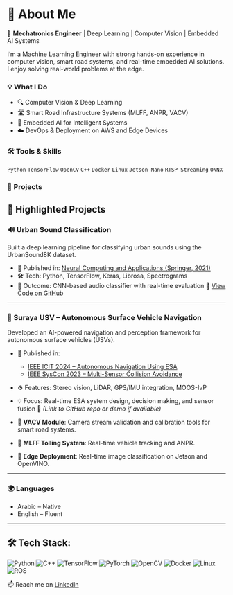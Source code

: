 # 👋 About Me

🚀 **Mechatronics Engineer** | Deep Learning | Computer Vision | Embedded AI Systems

I’m a Machine Learning Engineer with strong hands-on experience in computer vision, smart road systems, and real-time embedded AI solutions. I enjoy solving real-world problems at the edge.

### 💡 What I Do
- 🔍 Computer Vision & Deep Learning
- 🛣️ Smart Road Infrastructure Systems (MLFF, ANPR, VACV)
- 🤖 Embedded AI for Intelligent Systems
- ☁️ DevOps & Deployment on AWS and Edge Devices

### 🛠️ Tools & Skills
`Python` `TensorFlow` `OpenCV` `C++` `Docker` `Linux` `Jetson Nano` `RTSP Streaming` `ONNX`

### 🚧 Projects
## 🚀 Highlighted Projects

### 🔊 Urban Sound Classification
Built a deep learning pipeline for classifying urban sounds using the UrbanSound8K dataset.  
- 📘 Published in: [Neural Computing and Applications (Springer, 2021)](https://link.springer.com/article/10.1007/s00521-021-06091-7)
- 🛠️ Tech: Python, TensorFlow, Keras, Librosa, Spectrograms
- 🎯 Outcome: CNN-based audio classifier with real-time evaluation
🔗 [View Code on GitHub](https://github.com/YousefABD92/Urban-Sound-Classification)

---

### 🚤 Suraya USV – Autonomous Surface Vehicle Navigation
Developed an AI-powered navigation and perception framework for autonomous surface vehicles (USVs).  
- 📘 Published in:
  - [IEEE ICIT 2024 – Autonomous Navigation Using ESA](https://ieeexplore.ieee.org/document/10969632)
  - [IEEE SysCon 2023 – Multi-Sensor Collision Avoidance](https://ieeexplore.ieee.org/document/10314528)
- ⚙️ Features: Stereo vision, LiDAR, GPS/IMU integration, MOOS-IvP
- 💡 Focus: Real-time ESA system design, decision making, and sensor fusion
🔗 *(Link to GitHub repo or demo if available)*



- 📸 **VACV Module**: Camera stream validation and calibration tools for smart road systems.
- 🚗 **MLFF Tolling System**: Real-time vehicle tracking and ANPR.
- 📍 **Edge Deployment**: Real-time image classification on Jetson and OpenVINO.

---

### 🌍 Languages
- Arabic – Native
- English – Fluent

---
## 🛠 Tech Stack:
![Python](https://img.shields.io/badge/Python-3670A0?style=for-the-badge&logo=python&logoColor=white)
![C++](https://img.shields.io/badge/C++-00599C?style=for-the-badge&logo=c%2B%2B&logoColor=white)
![TensorFlow](https://img.shields.io/badge/TensorFlow-FF6F00?style=for-the-badge&logo=tensorflow&logoColor=white)
![PyTorch](https://img.shields.io/badge/PyTorch-EE4C2C?style=for-the-badge&logo=pytorch&logoColor=white)
![OpenCV](https://img.shields.io/badge/OpenCV-27338e?style=for-the-badge&logo=opencv&logoColor=white)
![Docker](https://img.shields.io/badge/Docker-2496ED?style=for-the-badge&logo=docker&logoColor=white)
![Linux](https://img.shields.io/badge/Linux-FCC624?style=for-the-badge&logo=linux&logoColor=black)
![ROS](https://img.shields.io/badge/ROS-22314E?style=for-the-badge&logo=ros&logoColor=white)

📫 Reach me on [LinkedIn](https://www.linkedin.com/in/yousef-alhattab/)
